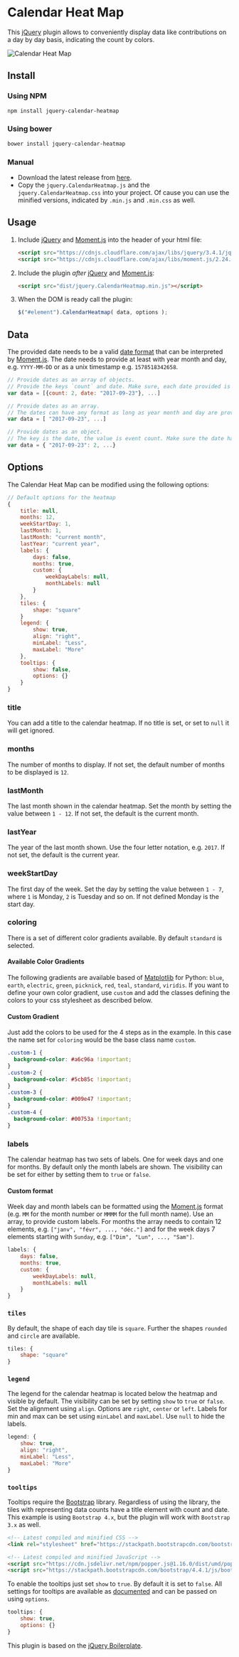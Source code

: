 # Calendar Heat Map

This [jQuery] plugin allows to conveniently display data like contributions on a day by day basis, indicating the count by colors.

![Calendar Heat Map](https://user-images.githubusercontent.com/6181737/33098032-04143994-ceda-11e7-9a05-47dbef561a70.png)

## Install

### Using NPM

```Bash
npm install jquery-calendar-heatmap
```

### Using bower

```Bash
bower install jquery-calendar-heatmap
```

### Manual

+ Download the latest release from [here](https://github.com/SeBassTian23/CalendarHeatmap/releases/latest).
+ Copy the `jquery.CalendarHeatmap.js` and the `jquery.CalendarHeatmap.css` into your project. Of cause you can use the minified versions, indicated by `.min.js` and `.min.css` as well.

## Usage

1. Include [jQuery] and [Moment.js] into the header of your html file:

    ```html
    <script src="https://cdnjs.cloudflare.com/ajax/libs/jquery/3.4.1/jquery.min.js"></script>
    <script src="https://cdnjs.cloudflare.com/ajax/libs/moment.js/2.24.0/moment.min.js"></script>
    ```

2. Include the plugin *after* [jQuery] and [Moment.js]:

    ```html
    <script src="dist/jquery.CalendarHeatmap.min.js"></script>
    ```

3. When the DOM is ready call the plugin:

    ```JavaScript
    $("#element").CalendarHeatmap( data, options );
    ```

## Data

The provided date needs to be a valid [date format] that can be interpreted by [Moment.js].
The date needs to provide at least with year month and day, e.g. `YYYY-MM-DD` or as a unix timestamp e.g. `1578518342658`.

```JavaScript
// Provide dates as an array of objects.
// Provide the keys `count` and date. Make sure, each date provided is unique for that day.
var data = [{count: 2, date: "2017-09-23"}, ...]

// Provide dates as an array.
// The dates can have any format as long as year month and day are provided.
var data = [ "2017-09-23", ...]

// Provide dates as an object.
// The key is the date, the value is event count. Make sure the date has this format: `YYYY-MM-DD`
var data = { "2017-09-23": 2, ...}
```

## Options

The Calendar Heat Map can be modified using the following options:

```JavaScript
// Default options for the heatmap
{
    title: null,
    months: 12,
    weekStartDay: 1,
    lastMonth: 1,
    lastMonth: "current month",
    lastYear: "current year",
    labels: {
        days: false,
        months: true,
        custom: {
            weekDayLabels: null,
            monthLabels: null
        }
    },
    tiles: {
        shape: "square"
    }
    legend: {
        show: true,
        align: "right",
        minLabel: "Less",
        maxLabel: "More"
    },
    tooltips: {
        show: false,
        options: {}
    }
}
```

### title

You can add a title to the calendar heatmap. If no title is set, or set to `null` it will get ignored.

### months

The number of months to display. If not set, the default number of months to be displayed is `12`.

### lastMonth

The last month shown in the calendar heatmap. Set the month by setting the value between `1 - 12`. If not set, the default is the current month.

### lastYear

The year of the last month shown. Use the four letter notation, e.g. `2017`. If not set, the default is the current year.

### weekStartDay

The first day of the week. Set the day by setting the value between `1 - 7`, where `1` is Monday, `2` is Tuesday and so on. If not defined Monday is the start day.

### coloring

There is a set of different color gradients available. By default `standard` is selected.

#### Available Color Gradients

The following gradients are available based of [Matplotlib] for Python: `blue`, `earth`, `electric`, `green`, `picknick`, `red`, `teal`, `standard`, `viridis`. If you want to define your own color gradient, use `custom` and add the classes defining the colors to your css stylesheet as described below.

#### Custom Gradient

Just add the colors to be used for the 4 steps as in the example. In this case the name set for `coloring` would be the base class name `custom`.

```css
.custom-1 {
  background-color: #a6c96a !important;
}
.custom-2 {
  background-color: #5cb85c !important;
}
.custom-3 {
  background-color: #009e47 !important;
}
.custom-4 {
  background-color: #00753a !important;
}
```

### labels

The calendar heatmap has two sets of labels. One for week days and one for months. By default only the month labels are shown. The visibility can be set for either by setting them to `true` or `false`.

#### Custom format

Week day and month labels can be formatted using the [Moment.js] format (e.g. `MM` for the month number or `MMMM` for the full month name). Use an array, to provide custom labels. For months the array needs to contain 12 elements, e.g. `["janv", "févr", ..., "déc."]` and for the week days 7 elements starting with `Sunday`, e.g. `["Dim", "Lun", ..., "Sam"]`.

```JavaScript
labels: {
    days: false,
    months: true,
    custom: {
        weekDayLabels: null,
        monthLabels: null
    }
}
```

### `tiles`

By default, the shape of each day tile is `square`. Further the shapes `rounded` and `circle` are available.

```JavaScript
tiles: {
    shape: "square"
}
```

### `legend`

The legend for the calendar heatmap is located below the heatmap and visible by default. The visibility can be set by setting `show` to `true` or `false`. Set the alignment using `align`. Options are `right`, `center` or `left`. Labels for min and max can be set using `minLabel` and `maxLabel`. Use `null` to hide the labels.

```JavaScript
legend: {
    show: true,
    align: "right",
    minLabel: "Less",
    maxLabel: "More"
}
```

### `tooltips`

Tooltips require the [Bootstrap] library. Regardless of using the library, the tiles with representing data counts have a title element with count and date. This example is using `Bootstrap 4.x`, but the plugin will work with `Bootstrap 3.x` as well.

```html
<!-- Latest compiled and minified CSS -->
<link rel="stylesheet" href="https://stackpath.bootstrapcdn.com/bootstrap/4.4.1/css/bootstrap.min.css">

<!-- Latest compiled and minified JavaScript -->
<script src="https://cdn.jsdelivr.net/npm/popper.js@1.16.0/dist/umd/popper.min.js"></script>
<script src="https://stackpath.bootstrapcdn.com/bootstrap/4.4.1/js/bootstrap.min.js"></script>
```

To enable the tooltips just set `show` to `true`. By default it is set to `false`. All settings for tooltips are available as [documented][tooltip-documentation] and can be passed on using `options`.

```JavaScript
tooltips: {
    show: true,
    options: {}
}
```

This plugin is based on the [jQuery Boilerplate](https://github.com/jquery-boilerplate/jquery-boilerplate).

[Moment.js]: https://momentjs.com/
[date format]: https://momentjs.com/docs/#/parsing/string/
[jQuery]: https://jquery.com/
[Bootstrap]: https://getbootstrap.com/
[tooltip-documentation]: https://getbootstrap.com/docs/4.4/components/tooltips/
[Matplotlib]: https://matplotlib.org/tutorials/colors/colormaps.html?highlight=gradients#miscellaneous